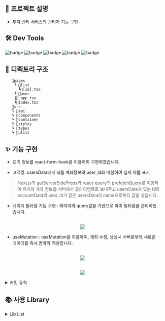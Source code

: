 ## **📰 프로젝트 설명**

- 투자 관리 서비스의 관리자 기능 구현


## **🛠 Dev Tools**

![badge](https://img.shields.io/badge/Next.js-000000?style=flat-square&logo=Next.js&logoColor=white) ![badge](https://img.shields.io/badge/React-61dafb?logo=React&logoColor=white&style=flat-square)
![badge](https://img.shields.io/badge/styled%20components-DB7093?style=flat-square&logo=styled%20components&logoColor=white) ![badge](https://img.shields.io/badge/Typescript-3178C6?style=flat-square&logo=Typescript&logoColor=white)  ![badge](https://img.shields.io/badge/React%20Query-df5054?style=flat-square&logo=React-Query&logoColor=white)

## **📝 디렉토리 구조**

```
   📂pages
    ┗ 📂list
      ┗📄[id].tsx
    ┗ 📂user
    ┣📄_app.tsx
    ┗📄index.tsx
   📂src
   ┗ 📂api
   ┗ 📂components
   ┗ 📂container
   ┗ 📂styles
   ┗ 📂types
   ┗ 📂utils
```

## ✨ 기능 구현

 - 표기 정보를 react-form-hook을 이용하여 구현하였습니다. 

 - 고객명: usersData에서 id를 계좌정보의 user_id와 매칭하여 실제 이름 표시
 
 >Next.js의 getServerSideProps와 react-query의 prefetchQuery를 이용하여 유저와 계좌 정보를 서버에서 클라이언트로 보내주고 usersData에 있는 id와 accountData의 user_id가 같은 usersData의 name프로퍼티 값을 찾습니다.

 - 데이터 필터링 기능 구현 : 페이지의 query값을 기반으로 하여 필터링을 관리하였습니다.
<p align="center">
  <br>
  <img src="./images/common/필터.gif">
  <br>
</p>

- useMutation : useMutation을 이용하여, 계좌 수정, 생성시 서버로부터 새로운 데이터를 즉시 받아와 적용합니다.

<p align="center">
  <br>
  <img src="./images/common/수정.gif">
  <br>
</p>

<p align="center">
  <br>
  <img src="./images/common/생성.gif">
  <br>
</p>


<details>
<summary>커밋 규칙</summary>
<div markdown="1">

## commit message 규칙

⭐ feat : 새로운 기능에 대한 커밋

🎨 ui : 새로운 CSS관련 디자인에 대한 커밋

🛠 fix : 버그 수정에 대한 커밋

🧱 build : 빌드 관련 파일 수정에 대한 커밋

👏 chore : 파일 이동, 파일명 수정, 변수 제거 등의 자잘한 수정에 대한 커밋

⚒ refactor : 코드 리팩토링에 대한 커밋

📝 style : 공백 제거와 같은, 코드 스타일 혹은 포맷 등에 관한 커밋

✏ docs : 문서 수정에 대한 커밋

💡 ci : CI관련 설정 수정에 대한 커밋


</div>
</details>

## 📚 사용 Library

<details>
<summary>Lib List</summary>
<div markdown="1">

### 공통 Lib
- eslint
- eslint-config-prettier
- husky
- prettier

### production
- typescript
- react-query
- styled-components
- axios
-  react-hook-form
-  react-cookies
- react-loader-spinner
- 
</div>
</details>